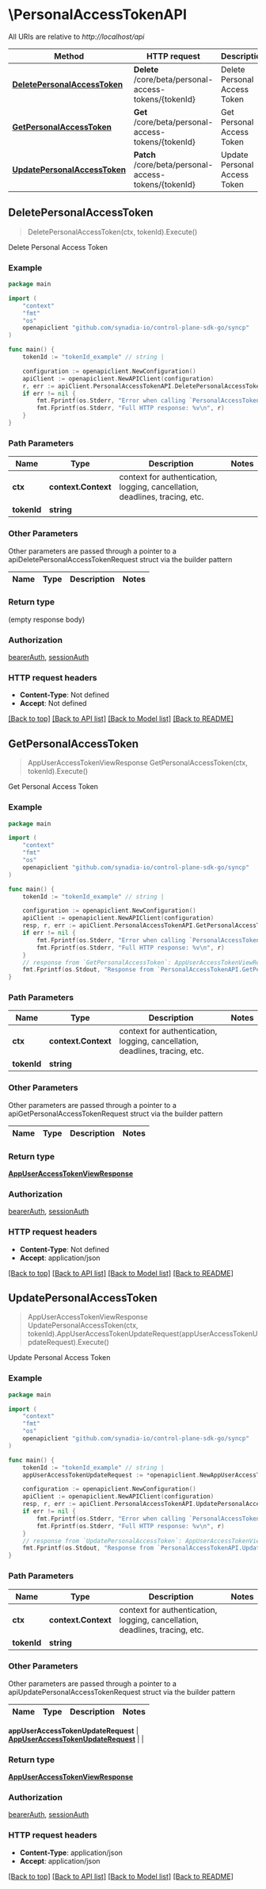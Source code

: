 # \PersonalAccessTokenAPI

All URIs are relative to *http://localhost/api*

Method | HTTP request | Description
------------- | ------------- | -------------
[**DeletePersonalAccessToken**](PersonalAccessTokenAPI.md#DeletePersonalAccessToken) | **Delete** /core/beta/personal-access-tokens/{tokenId} | Delete Personal Access Token
[**GetPersonalAccessToken**](PersonalAccessTokenAPI.md#GetPersonalAccessToken) | **Get** /core/beta/personal-access-tokens/{tokenId} | Get Personal Access Token
[**UpdatePersonalAccessToken**](PersonalAccessTokenAPI.md#UpdatePersonalAccessToken) | **Patch** /core/beta/personal-access-tokens/{tokenId} | Update Personal Access Token



## DeletePersonalAccessToken

> DeletePersonalAccessToken(ctx, tokenId).Execute()

Delete Personal Access Token



### Example

```go
package main

import (
    "context"
    "fmt"
    "os"
    openapiclient "github.com/synadia-io/control-plane-sdk-go/syncp"
)

func main() {
    tokenId := "tokenId_example" // string | 

    configuration := openapiclient.NewConfiguration()
    apiClient := openapiclient.NewAPIClient(configuration)
    r, err := apiClient.PersonalAccessTokenAPI.DeletePersonalAccessToken(context.Background(), tokenId).Execute()
    if err != nil {
        fmt.Fprintf(os.Stderr, "Error when calling `PersonalAccessTokenAPI.DeletePersonalAccessToken``: %v\n", err)
        fmt.Fprintf(os.Stderr, "Full HTTP response: %v\n", r)
    }
}
```

### Path Parameters


Name | Type | Description  | Notes
------------- | ------------- | ------------- | -------------
**ctx** | **context.Context** | context for authentication, logging, cancellation, deadlines, tracing, etc.
**tokenId** | **string** |  | 

### Other Parameters

Other parameters are passed through a pointer to a apiDeletePersonalAccessTokenRequest struct via the builder pattern


Name | Type | Description  | Notes
------------- | ------------- | ------------- | -------------


### Return type

 (empty response body)

### Authorization

[bearerAuth](../README.md#bearerAuth), [sessionAuth](../README.md#sessionAuth)

### HTTP request headers

- **Content-Type**: Not defined
- **Accept**: Not defined

[[Back to top]](#) [[Back to API list]](../README.md#documentation-for-api-endpoints)
[[Back to Model list]](../README.md#documentation-for-models)
[[Back to README]](../README.md)


## GetPersonalAccessToken

> AppUserAccessTokenViewResponse GetPersonalAccessToken(ctx, tokenId).Execute()

Get Personal Access Token



### Example

```go
package main

import (
    "context"
    "fmt"
    "os"
    openapiclient "github.com/synadia-io/control-plane-sdk-go/syncp"
)

func main() {
    tokenId := "tokenId_example" // string | 

    configuration := openapiclient.NewConfiguration()
    apiClient := openapiclient.NewAPIClient(configuration)
    resp, r, err := apiClient.PersonalAccessTokenAPI.GetPersonalAccessToken(context.Background(), tokenId).Execute()
    if err != nil {
        fmt.Fprintf(os.Stderr, "Error when calling `PersonalAccessTokenAPI.GetPersonalAccessToken``: %v\n", err)
        fmt.Fprintf(os.Stderr, "Full HTTP response: %v\n", r)
    }
    // response from `GetPersonalAccessToken`: AppUserAccessTokenViewResponse
    fmt.Fprintf(os.Stdout, "Response from `PersonalAccessTokenAPI.GetPersonalAccessToken`: %v\n", resp)
}
```

### Path Parameters


Name | Type | Description  | Notes
------------- | ------------- | ------------- | -------------
**ctx** | **context.Context** | context for authentication, logging, cancellation, deadlines, tracing, etc.
**tokenId** | **string** |  | 

### Other Parameters

Other parameters are passed through a pointer to a apiGetPersonalAccessTokenRequest struct via the builder pattern


Name | Type | Description  | Notes
------------- | ------------- | ------------- | -------------


### Return type

[**AppUserAccessTokenViewResponse**](AppUserAccessTokenViewResponse.md)

### Authorization

[bearerAuth](../README.md#bearerAuth), [sessionAuth](../README.md#sessionAuth)

### HTTP request headers

- **Content-Type**: Not defined
- **Accept**: application/json

[[Back to top]](#) [[Back to API list]](../README.md#documentation-for-api-endpoints)
[[Back to Model list]](../README.md#documentation-for-models)
[[Back to README]](../README.md)


## UpdatePersonalAccessToken

> AppUserAccessTokenViewResponse UpdatePersonalAccessToken(ctx, tokenId).AppUserAccessTokenUpdateRequest(appUserAccessTokenUpdateRequest).Execute()

Update Personal Access Token



### Example

```go
package main

import (
    "context"
    "fmt"
    "os"
    openapiclient "github.com/synadia-io/control-plane-sdk-go/syncp"
)

func main() {
    tokenId := "tokenId_example" // string | 
    appUserAccessTokenUpdateRequest := *openapiclient.NewAppUserAccessTokenUpdateRequest() // AppUserAccessTokenUpdateRequest |  (optional)

    configuration := openapiclient.NewConfiguration()
    apiClient := openapiclient.NewAPIClient(configuration)
    resp, r, err := apiClient.PersonalAccessTokenAPI.UpdatePersonalAccessToken(context.Background(), tokenId).AppUserAccessTokenUpdateRequest(appUserAccessTokenUpdateRequest).Execute()
    if err != nil {
        fmt.Fprintf(os.Stderr, "Error when calling `PersonalAccessTokenAPI.UpdatePersonalAccessToken``: %v\n", err)
        fmt.Fprintf(os.Stderr, "Full HTTP response: %v\n", r)
    }
    // response from `UpdatePersonalAccessToken`: AppUserAccessTokenViewResponse
    fmt.Fprintf(os.Stdout, "Response from `PersonalAccessTokenAPI.UpdatePersonalAccessToken`: %v\n", resp)
}
```

### Path Parameters


Name | Type | Description  | Notes
------------- | ------------- | ------------- | -------------
**ctx** | **context.Context** | context for authentication, logging, cancellation, deadlines, tracing, etc.
**tokenId** | **string** |  | 

### Other Parameters

Other parameters are passed through a pointer to a apiUpdatePersonalAccessTokenRequest struct via the builder pattern


Name | Type | Description  | Notes
------------- | ------------- | ------------- | -------------

 **appUserAccessTokenUpdateRequest** | [**AppUserAccessTokenUpdateRequest**](AppUserAccessTokenUpdateRequest.md) |  | 

### Return type

[**AppUserAccessTokenViewResponse**](AppUserAccessTokenViewResponse.md)

### Authorization

[bearerAuth](../README.md#bearerAuth), [sessionAuth](../README.md#sessionAuth)

### HTTP request headers

- **Content-Type**: application/json
- **Accept**: application/json

[[Back to top]](#) [[Back to API list]](../README.md#documentation-for-api-endpoints)
[[Back to Model list]](../README.md#documentation-for-models)
[[Back to README]](../README.md)

